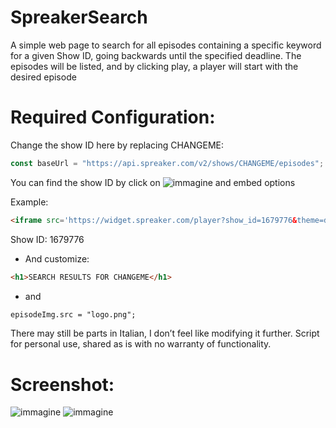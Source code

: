 # SpreakerSearch 

A simple web page to search for all episodes containing a specific keyword for a given Show ID, going backwards until the specified deadline. The episodes will be listed, and by clicking play, a player will start with the desired episode

# Required Configuration:

Change the show ID here by replacing CHANGEME:
```javascript
const baseUrl = "https://api.spreaker.com/v2/shows/CHANGEME/episodes";
```
You can find the show ID by click on ![immagine](https://github.com/user-attachments/assets/f0d25793-abca-4f64-95eb-4eb54ba54466) and embed options

Example:
```html
<iframe src='https://widget.spreaker.com/player?show_id=1679776&theme=dark&playlist=show&playlist-continuous=true&chapters-image=true' width='100%' height='400px' frameborder='0'></iframe>
```
Show ID: 1679776

- And customize:
```html
<h1>SEARCH RESULTS FOR CHANGEME</h1>
```
- and
```html
episodeImg.src = "logo.png";
```
There may still be parts in Italian, I don’t feel like modifying it further.
Script for personal use, shared as is with no warranty of functionality.

# Screenshot:

![immagine](https://github.com/user-attachments/assets/adb1f8b8-cdcf-4c36-9a80-790254efa65c)
![immagine](https://github.com/user-attachments/assets/2a9ff29d-0b48-4fc8-9064-93ce5d21da3a)


